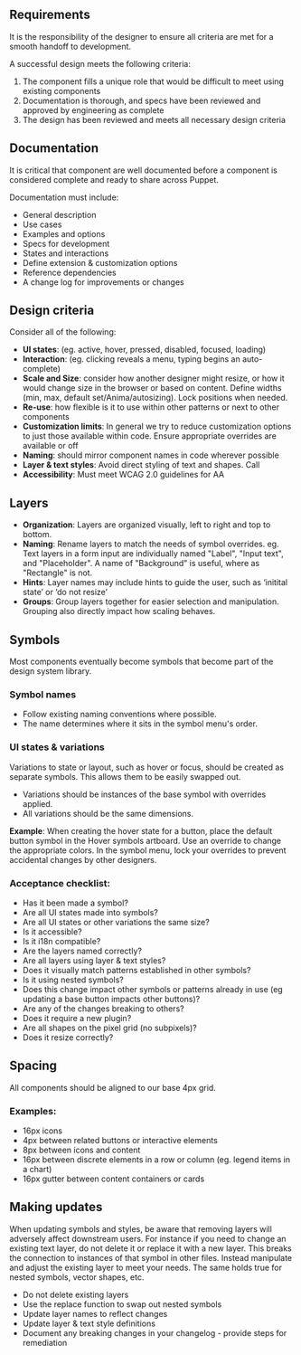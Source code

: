 ## Requirements

It is the responsibility of the designer to ensure all criteria are met for a smooth handoff to development.

A successful design meets the following criteria:

1. The component fills a unique role that would be difficult to meet using existing components
2. Documentation is thorough, and specs have been reviewed and approved by engineering as complete
3. The design has been reviewed and meets all necessary design criteria

## Documentation

It is critical that component are well documented before a component is considered complete and ready to share across Puppet.

Documentation must include:

- General description
- Use cases
- Examples and options
- Specs for development
- States and interactions
- Define extension & customization options
- Reference dependencies
- A change log for improvements or changes

## Design criteria

Consider all of the following:

- **UI states**: (eg. active, hover, pressed, disabled, focused, loading)
- **Interaction**: (eg. clicking reveals a menu, typing begins an auto-complete)
- **Scale and Size**: consider how another designer might resize, or how it would change size in the browser or based on content. Define widths (min, max, default set/Anima/autosizing). Lock positions when needed.
- **Re-use**: how flexible is it to use within other patterns or next to other components
- **Customization limits**: In general we try to reduce customization options to just those available within code. Ensure appropriate overrides are available or off
- **Naming**: should mirror component names in code wherever possible
- **Layer & text styles**: Avoid direct styling of text and shapes. Call
- **Accessibility**: Must meet WCAG 2.0 guidelines for AA

## Layers

- **Organization**: Layers are organized visually, left to right and top to bottom.
- **Naming**: Rename layers to match the needs of symbol overrides. eg. Text layers in a form input are individually named "Label", "Input text", and "Placeholder". A name of "Background" is useful, where as "Rectangle" is not.
- **Hints**: Layer names may include hints to guide the user, such as ‘initital state’ or ‘do not resize’
- **Groups**: Group layers together for easier selection and manipulation. Grouping also directly impact how scaling behaves.

## Symbols

Most components eventually become symbols that become part of the design system library.

### Symbol names

- Follow existing naming conventions where possible.
- The name determines where it sits in the symbol menu's order.

### UI states & variations

Variations to state or layout, such as hover or focus, should be created as separate symbols. This allows them to be easily swapped out.

- Variations should be instances of the base symbol with overrides applied.
- All variations should be the same dimensions.

**Example**: When creating the hover state for a button, place the default button symbol in the Hover symbols artboard. Use an override to change the appropriate colors. In the symbol menu, lock your overrides to prevent accidental changes by other designers.

### Acceptance checklist:

- Has it been made a symbol?
- Are all UI states made into symbols?
- Are all UI states or other variations the same size?
- Is it accessible?
- Is it i18n compatible?
- Are the layers named correctly?
- Are all layers using layer & text styles?
- Does it visually match patterns established in other symbols?
- Is it using nested symbols?
- Does this change impact other symbols or patterns already in use (eg updating a base button impacts other buttons)?
- Are any of the changes breaking to others?
- Does it require a new plugin?
- Are all shapes on the pixel grid (no subpixels)?
- Does it resize correctly?

## Spacing

All components should be aligned to our base 4px grid.

### Examples:

- 16px icons
- 4px between related buttons or interactive elements
- 8px between icons and content
- 16px between discrete elements in a row or column (eg. legend items in a chart)
- 16px gutter between content containers or cards

## Making updates

When updating symbols and styles, be aware that removing layers will adversely affect downstream users. For instance if you need to change an existing text layer, do not delete it or replace it with a new layer. This breaks the connection to instances of that symbol in other files. Instead manipulate and adjust the existing layer to meet your needs. The same holds true for nested symbols, vector shapes, etc.

- Do not delete existing layers
- Use the replace function to swap out nested symbols
- Update layer names to reflect changes
- Update layer & text style definitions
- Document any breaking changes in your changelog - provide steps for remediation
